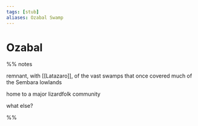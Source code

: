 ```yaml
---
tags: [stub]
aliases: Ozabal Swamp
---
```

# Ozabal

%% notes

remnant, with [[Latazaro]], of the vast swamps that once covered much of the Sembara lowlands

home to a major lizardfolk community

what else?

%%